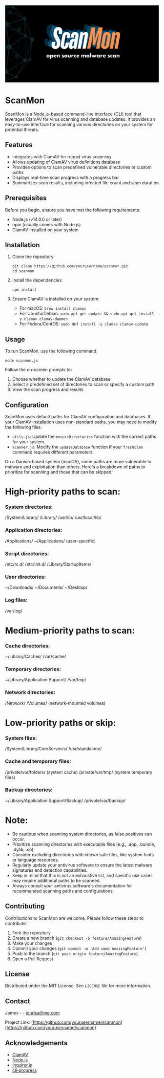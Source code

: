 ![banner](./scanmon.png "scanmon")

# ScanMon

ScanMon is a Node.js-based command-line interface (CLI) tool that leverages ClamAV for virus scanning and database updates. It provides an easy-to-use interface for scanning various directories on your system for potential threats.

## Features

- Integrates with ClamAV for robust virus scanning
- Allows updating of ClamAV virus definitions database
- Provides options to scan predefined vulnerable directories or custom paths
- Displays real-time scan progress with a progress bar
- Summarizes scan results, including infected file count and scan duration

## Prerequisites

Before you begin, ensure you have met the following requirements:

- Node.js (v14.0.0 or later)
- npm (usually comes with Node.js)
- ClamAV installed on your system

## Installation

1. Clone the repository:
   ```
   git clone https://github.com/yourusername/scanmon.git
   cd scanmon
   ```

2. Install the dependencies:
   ```
   npm install
   ```

3. Ensure ClamAV is installed on your system:
   - For macOS: `brew install clamav`
   - For Ubuntu/Debian: `sudo apt-get update && sudo apt-get install -y clamav clamav-daemon`
   - For Fedora/CentOS: `sudo dnf install -y clamav clamav-update`

## Usage

To run ScanMon, use the following command:

```
node scanmon.js
```

Follow the on-screen prompts to:
1. Choose whether to update the ClamAV database
2. Select a predefined set of directories to scan or specify a custom path
3. View the scan progress and results

## Configuration

ScanMon uses default paths for ClamAV configuration and databases. If your ClamAV installation uses non-standard paths, you may need to modify the following files:

- `utils.js`: Update the `ensureDirectories` function with the correct paths for your system.
- `scanner.js`: Modify the `updateDatabase` function if your `freshclam` command requires different parameters.


On a Darwin-based system (macOS), some paths are more vulnerable to malware and exploitation than others. Here's a breakdown of paths to prioritize for scanning and those that can be skipped:

# High-priority paths to scan:
### System directories:
/System/Library/
/Library/
/usr/lib/
/usr/local/lib/
### Application directories:
/Applications/
~/Applications/ (user-specific)
### Script directories:
/etc/rc.d/
/etc/init.d/
/Library/StartupItems/
### User directories:
~/Downloads/
~/Documents/
~/Desktop/
### Log files:
/var/log/
# Medium-priority paths to scan:
### Cache directories:
~/Library/Caches/
/var/cache/
### Temporary directories:
~/Library/Application Support/
/var/tmp/
### Network directories:
/Network/
/Volumes/ (network-mounted volumes)
# Low-priority paths or skip:
### System files:
/System/Library/CoreServices/
/usr/standalone/
### Cache and temporary files:
/private/var/folders/ (system cache)
/private/var/tmp/ (system temporary files)
### Backup directories:
~/Library/Application Support/Backup/
/private/var/backup/

# Note:
* Be cautious when scanning system directories, as false positives can occur.
* Prioritize scanning directories with executable files (e.g., .app, .bundle, .dylib, .so).
* Consider excluding directories with known safe files, like system fonts or language resources.
* Regularly update your antivirus software to ensure the latest malware signatures and detection capabilities.
* Keep in mind that this is not an exhaustive list, and specific use cases may require additional paths to be scanned. 
* Always consult your antivirus software's documentation for recommended scanning paths and configurations.

## Contributing

Contributions to ScanMon are welcome. Please follow these steps to contribute:

1. Fork the repository
2. Create a new branch (`git checkout -b feature/AmazingFeature`)
3. Make your changes
4. Commit your changes (`git commit -m 'Add some AmazingFeature'`)
5. Push to the branch (`git push origin feature/AmazingFeature`)
6. Open a Pull Request

## License

Distributed under the MIT License. See `LICENSE` file for more information.

## Contact

James - - jchrisa@me.com

Project Link: [https://github.com/yourusername/scanmon](https://github.com/yourusername/scanmon)

## Acknowledgements

- [ClamAV](https://www.clamav.net/)
- [Node.js](https://nodejs.org/)
- [Inquirer.js](https://github.com/SBoudrias/Inquirer.js)
- [cli-progress](https://github.com/npkgz/cli-progress)
